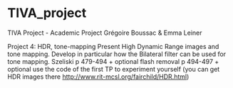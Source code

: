 # TIVA_project
TIVA Project - Academic Project
Grégoire Boussac & Emma Leiner

Project 4: HDR, tone-mapping
Present High Dynamic Range images and tone mapping. Develop in particular how the Bilateral filter can be used for tone mapping.
Szeliski p 479-494 + optional flash removal p 494-497 + optional use the code of the first TP to experiment yourself (you can get HDR images there http://www.rit-mcsl.org/fairchild/HDR.html)
